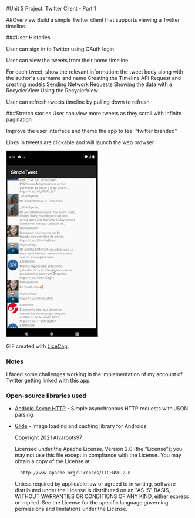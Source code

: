 #Unit 3 Project: Twitter Client - Part 1

##Overview
Build a simple Twitter client that supports viewing a Twitter timeline.

###User Histories

User can sign in to Twitter using OAuth login

User can view the tweets from their home timeline

For each tweet, show the relevant information: the tweet body along with the author's username and name
 Creating the Timeline
 API Request and creating models
Sending Network Requests
 Showing the data with a RecyclerView
Using the RecyclerView

User can refresh tweets timeline by pulling down to refresh


###Stretch stories
User can view more tweets as they scroll with infinite pagination

Improve the user interface and theme the app to feel "twitter branded"

Links in tweets are clickable and will launch the web browser

<img src="twitter-walkthrough.gif" width=250><br>

GIF created with [LiceCap](http://www.cockos.com/licecap/).

### Notes
I faced some challenges working in the implementation of my account of Twitter getting linked with this app.

### Open-source libraries used

- [Android Async HTTP](https://github.com/codepath/CPAsyncHttpClient) - Simple asynchronous HTTP requests with JSON parsing
- [Glide](https://github.com/bumptech/glide) - Image loading and caching library for Androids


    Copyright 2021 Alvaroots97

    Licensed under the Apache License, Version 2.0 (the "License");
    you may not use this file except in compliance with the License.
    You may obtain a copy of the License at

        http://www.apache.org/licenses/LICENSE-2.0

    Unless required by applicable law or agreed to in writing, software
    distributed under the License is distributed on an "AS IS" BASIS,
    WITHOUT WARRANTIES OR CONDITIONS OF ANY KIND, either express or implied.
    See the License for the specific language governing permissions and
    limitations under the License.
